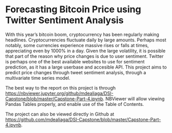 # Forecasting Bitcoin Price using Twitter Sentiment Analysis

With this year’s bitcoin boom, cryptocurrency has been regularly making headlines. Cryptocurrencies fluctuate daily by large amounts. Perhaps most notably, some currencies experience massive rises or falls at times, appreciating even by 1000% in a day.
Given the large volatility, it is possible that part of the reason why price changes is due to user sentiment. Twitter is perhaps one of the best available websites to use for sentiment prediction, as it has a large userbase and accesible API.
This project aims to predict price changes through tweet sentiment analysis, through a multivariate time series model.


The best way to the report on this project is through https://nbviewer.jupyter.org/github/mdealiaga/DSI-Capstone/blob/master/Capstone-Part-4.ipynb.
NBViewer will allow viewing Pandas Tables properly, and enable use of the Table of Contents.

The project can also be viewed directly in Github at https://github.com/mdealiaga/DSI-Capstone/blob/master/Capstone-Part-4.ipynb.
